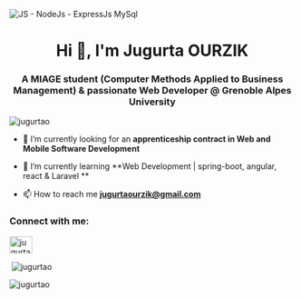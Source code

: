 
![JS - NodeJs - ExpressJs MySql](https://github.com/JugurtaO/jugurtaO/assets/98745935/d6d42bf9-734c-4a34-9d92-271e2609928c)

<h1 align="center">Hi 👋, I'm Jugurta OURZIK</h1>
<h3 align="center">A MIAGE student (Computer Methods Applied to Business Management) & passionate Web Developer @ Grenoble Alpes University </h3>

<p align="left"> <img src="https://komarev.com/ghpvc/?username=jugurtao&label=Profile%20views&color=0e75b6&style=flat" alt="jugurtao" /> </p>

- 🔭 I’m currently looking for an **apprenticeship contract in Web and Mobile Software Development**

- 🌱 I’m currently learning **Web Development | spring-boot, angular, react & Laravel **

- 📫 How to reach me **jugurtaourzik@gmail.com**

<h3 align="left">Connect with me:</h3>
<p align="left">
<a href="https://linkedin.com/in/jugurtao" target="blank"><img align="center" src="https://raw.githubusercontent.com/rahuldkjain/github-profile-readme-generator/master/src/images/icons/Social/linked-in-alt.svg" alt="jugurtao" height="30" width="40" /></a>
</p>

<p>&nbsp;<img align="center" src="https://github-readme-stats.vercel.app/api?username=jugurtao&show_icons=true&locale=en" alt="jugurtao" /></p>

<p><img align="center" src="https://github-readme-streak-stats.herokuapp.com/?user=jugurtao&" alt="jugurtao" /></p>

